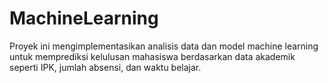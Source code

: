 # MachineLearning
Proyek ini mengimplementasikan analisis data dan model machine learning untuk memprediksi kelulusan mahasiswa berdasarkan data akademik seperti IPK, jumlah absensi, dan waktu belajar.
